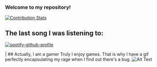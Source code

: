 ### Welcome to my repository!
[![Contribution Stats](https://github-contribution-stats.vercel.app/api/?username=jespeste)](https://github.com/LordDashMe/github-contribution-stats/)


## The last song I was listening to:
[![spotify-github-profile](https://spotify-github-profile.vercel.app/api/view?uid=21m34vjkksqu4oilqbstcs5hi&cover_image=true&theme=default&show_offline=false&background_color=488d2a&interchange=false&bar_color=000000&bar_color_cover=false)](https://github.com/kittinan/spotify-github-profile)

| ## Actually, I am a gamer
Truly I enjoy games. That is why I have a gif perfectly encapsulating my rage when I find out there's a bug.
![Alt Text](https://raw.githubusercontent.com/Xx-Ashutosh-xX/Xx-Ashutosh-xX/master/assets/1936.gif)
<!--
**jespeste/jespeste** is a ✨ _special_ ✨ repository because its `README.md` (this file) appears on your GitHub profile.

Here are some ideas to get you started:

- 🔭 I’m currently working on ...
- 🌱 I’m currently learning ...
- 👯 I’m looking to collaborate on ...
- 🤔 I’m looking for help with ...
- 💬 Ask me about ...
- 📫 How to reach me: ...
- 😄 Pronouns: ...
- ⚡ Fun fact: ...
-->
